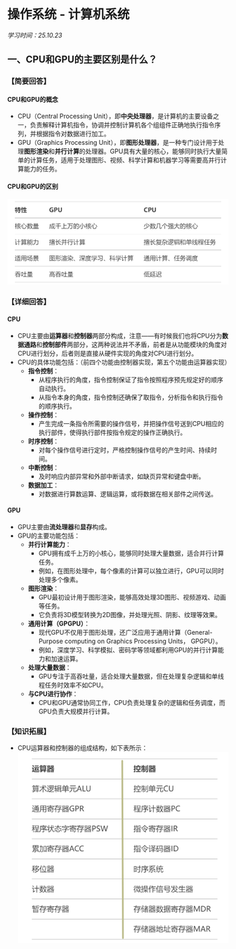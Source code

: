 # 操作系统 - 计算机系统
*学习时间：25.10.23*

## 一、CPU和GPU的主要区别是什么？

### 【简要回答】
#### CPU和GPU的概念
- CPU（Central Processing Unit），即**中央处理器**，是计算机的主要设备之一，负责解释计算机指令，协调并控制计算机各个组组件正确地执行指令序列，并根据指令对数据进行加工。
- GPU（Graphics Processing Unit），即**图形处理器**，是一种专门设计用于处理**图形渲染**和**并行计算**的处理器。GPU具有大量的核心，能够同时执行大量简单的计算任务，适用于处理图形、视频、科学计算和机器学习等需要高并行计算能力的任务。

#### CPU和GPU的区别  
![CPU和GPU的区别](../../../assets/CPU和GPU的区别.png "CPU和GPU的区别")

### 【详细回答】
#### CPU
- CPU主要由**运算器**和**控制器**两部分构成，注意——有时候我们也将CPU分为**数据通路**和**控制部件**两部分，这两种说法并不矛盾，前者是从功能模块的角度对CPU进行划分，后者则是直接从硬件实现的角度对CPU进行划分。
- CPU的具体功能包括：（前四个功能由控制器实现，第五个功能由运算器实现）
  - **指令控制**：
    - 从程序执行的角度，指令控制保证了指令按照程序预先规定好的顺序自动执行。
    - 从指令本身的角度，指令控制还确保了取指令，分析指令和执行指令的顺序执行。
  - **操作控制**：
    - 产生完成一条指令所需要的操作信号，并把操作信号送到CPU相应的执行部件，使得执行部件按指令规定的操作正确执行。
  - **时序控制**：
    - 对每个操作信号进行定时，严格控制操作信号的产生时间、持续时间。
  - **中断控制**：
    - 及时响应内部异常和外部中断请求，如缺页异常和键盘中断。
  - **数据加工**：
    - 对数据进行算数运算、逻辑运算，或将数据在相关部件之间传送。
#### GPU
- GPU主要由**流处理器**和**显存**构成。
- GPU的主要功能包括：
  - **并行计算能力**：
    - GPU拥有成千上万的小核心，能够同时处理大量数据，适合并行计算任务。
    - 例如，在图形处理中，每个像素的计算可以独立进行，GPU可以同时处理多个像素。
  - **图形渲染**：
    - GPU最初设计用于图形渲染，能够高效处理3D图形、视频游戏、动画等任务。
    - 它负责将3D模型转换为2D图像，并处理光照、阴影、纹理等效果。
  - **通用计算（GPGPU）**：
    - 现代GPU不仅用于图形处理，还广泛应用于通用计算（General-Purpose computing on Graphics Processing Units， GPGPU）。
    - 例如，深度学习、科学模拟、密码学等领域都利用GPU的并行计算能力和加速运算。
  - **处理大量数据**：
    - GPU专注于高吞吐量，适合处理大量数据，但在处理复杂逻辑和单线程任务时效率不如CPU。
  - **与CPU进行协作**：
    - CPU和GPU通常协同工作，CPU负责处理复杂的逻辑和任务调度，而GPU负责大规模并行计算。

### 【知识拓展】
- CPU运算器和控制器的组成结构，如下表所示：  
![CPU运算器和控制器的组成结构](../../../assets/CPU运算器和控制器的组成结构.png "CPU运算器和控制器的组成结构")